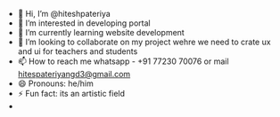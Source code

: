- 👋 Hi, I’m @hiteshpateriya
- 👀 I’m interested in developing portal
- 🌱 I’m currently learning website development
- 💞️ I’m looking to collaborate on my project wehre we need to crate ux and ui for teachers and students
- 📫 How to reach me whatsapp - +91 77230 70076 or mail hitespateriyangd3@gmail.com
- 😄 Pronouns: he/him
- ⚡ Fun fact: its an artistic field
- 

<!---
hiteshpateriya/hiteshpateriya is a ✨ special ✨ repository because its `README.md` (this file) appears on your GitHub profile.
You can click the Preview link to take a look at your changes.
--->
